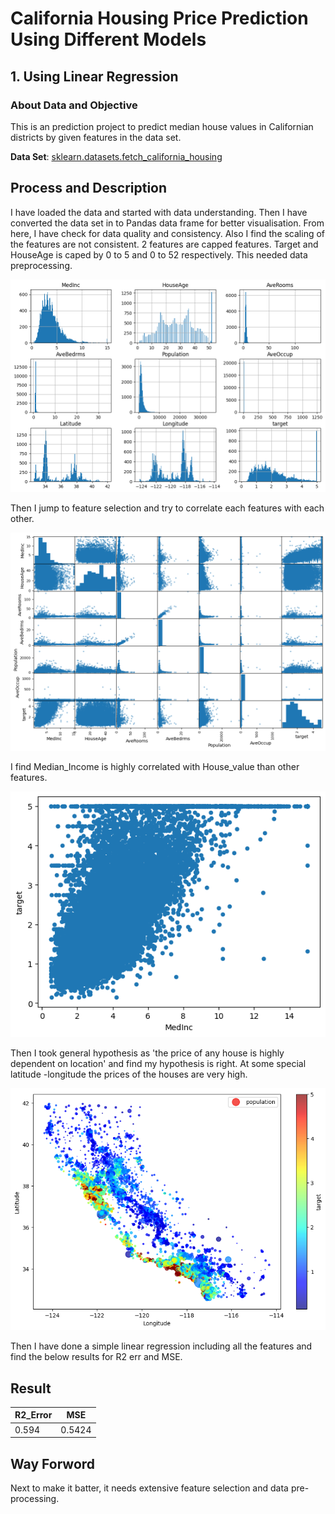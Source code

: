 # California Housing Price Prediction Using Different Models
## 1. Using Linear Regression
### About Data and Objective
This is an prediction project to predict median house values in Californian districts by given features in the data set.


**Data Set**:
[sklearn.datasets.fetch_california_housing](https://github.com/skp163/California_Housing_Price_Prediction/blob/main/Images/Feature%20Description.png)


## Process and Description
I have loaded the data and started with data understanding. 
Then I have converted the data set in to Pandas data frame for better visualisation. 
From here, I have check for data quality and  consistency.
Also I find the scaling of the features are not consistent. 2 features are capped features.  Target and HouseAge is caped by 0 to 5 and 0 to 52 respectively. This needed data preprocessing.

![Features Description](https://github.com/skp163/California_Housing_Price_Prediction/blob/main/Images/Feature%20Description.png)


Then I jump to feature selection and try to correlate each features with each other.

![Features Correlation](https://github.com/skp163/California_Housing_Price_Prediction/blob/main/Images/Features%20Correlation.png)



I find Median_Income is highly correlated with House_value than other features.

![Median_Income is highly correlated with house price](https://github.com/skp163/California_Housing_Price_Prediction/blob/main/Images/Housing%20price%20by%20Income.png)



Then I took general hypothesis as 'the price of any house is highly dependent on location' and find my hypothesis is right. At some special latitude -longitude the prices of the houses are very high.

![Location Vs Housing Price](https://github.com/skp163/California_Housing_Price_Prediction/blob/main/Images/HousingPrice%20By%20Loc.png)


Then I have done a simple linear regression including all the features and find the below results for R2 err and MSE. 

Result
-----

|R2_Error|  MSE  |
|--------|-------|
| 0.594  | 0.5424|

## Way Forword
Next to make it batter, it needs extensive feature selection and data pre-processing.


